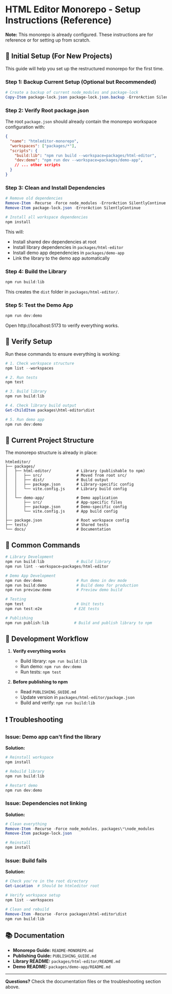 # HTML Editor Monorepo - Setup Instructions (Reference)

**Note:** This monorepo is already configured. These instructions are for reference or for setting up from scratch.

## 🚀 Initial Setup (For New Projects)

This guide will help you set up the restructured monorepo for the first time.

### Step 1: Backup Current Setup (Optional but Recommended)

```powershell
# Create a backup of current node_modules and package-lock
Copy-Item package-lock.json package-lock.json.backup -ErrorAction SilentlyContinue
```

### Step 2: Verify Root package.json

The root `package.json` should already contain the monorepo workspace configuration with:

```json
{
  "name": "htmleditor-monorepo",
  "workspaces": ["packages/*"],
  "scripts": {
    "build:lib": "npm run build --workspace=packages/html-editor",
    "dev:demo": "npm run dev --workspace=packages/demo-app",
    // ... other scripts
  }
}
```

### Step 3: Clean and Install Dependencies

```powershell
# Remove old dependencies
Remove-Item -Recurse -Force node_modules -ErrorAction SilentlyContinue
Remove-Item package-lock.json -ErrorAction SilentlyContinue

# Install all workspace dependencies
npm install
```

This will:
- Install shared dev dependencies at root
- Install library dependencies in `packages/html-editor`
- Install demo app dependencies in `packages/demo-app`
- Link the library to the demo app automatically

### Step 4: Build the Library

```powershell
npm run build:lib
```

This creates the `dist` folder in `packages/html-editor/`.

### Step 5: Test the Demo App

```powershell
npm run dev:demo
```

Open http://localhost:5173 to verify everything works.

## 🧪 Verify Setup

Run these commands to ensure everything is working:

```powershell
# 1. Check workspace structure
npm list --workspaces

# 2. Run tests
npm test

# 3. Build library
npm run build:lib

# 4. Check library build output
Get-ChildItem packages\html-editor\dist

# 5. Run demo app
npm run dev:demo
```

## 📁 Current Project Structure

The monorepo structure is already in place:

```
htmleditor/
├── packages/
│   ├── html-editor/           # Library (publishable to npm)
│   │   ├── src/               # Moved from root src/
│   │   ├── dist/              # Build output
│   │   ├── package.json       # Library-specific config
│   │   └── vite.config.js     # Library build config
│   │
│   └── demo-app/              # Demo application
│       ├── src/               # App-specific files
│       ├── package.json       # Demo-specific config
│       └── vite.config.js     # App build config
│
├── package.json               # Root workspace config
├── tests/                     # Shared tests
└── docs/                      # Documentation
```

## 🔧 Common Commands

```powershell
# Library Development
npm run build:lib              # Build library
npm run lint --workspace=packages/html-editor

# Demo App Development
npm run dev:demo               # Run demo in dev mode
npm run build:demo             # Build demo for production
npm run preview:demo           # Preview demo build

# Testing
npm test                       # Unit tests
npm run test:e2e              # E2E tests

# Publishing
npm run publish:lib           # Build and publish library to npm
```

## 🎯 Development Workflow

1. **Verify everything works**
   - Build library: `npm run build:lib`
   - Run demo: `npm run dev:demo`
   - Run tests: `npm test`

2. **Before publishing to npm**
   - Read `PUBLISHING_GUIDE.md`
   - Update version in `packages/html-editor/package.json`
   - Build and verify: `npm run build:lib`

## ❗ Troubleshooting

### Issue: Demo app can't find the library
**Solution:**
```powershell
# Reinstall workspace
npm install

# Rebuild library
npm run build:lib

# Restart demo
npm run dev:demo
```

### Issue: Dependencies not linking
**Solution:**
```powershell
# Clean everything
Remove-Item -Recurse -Force node_modules, packages\*\node_modules
Remove-Item package-lock.json

# Reinstall
npm install
```

### Issue: Build fails
**Solution:**
```powershell
# Check you're in the root directory
Get-Location  # Should be htmleditor root

# Verify workspace setup
npm list --workspaces

# Clean and rebuild
Remove-Item -Recurse -Force packages\html-editor\dist
npm run build:lib
```

## 📚 Documentation

- **Monorepo Guide:** `README-MONOREPO.md`
- **Publishing Guide:** `PUBLISHING_GUIDE.md`
- **Library README:** `packages/html-editor/README.md`
- **Demo README:** `packages/demo-app/README.md`

---

**Questions?** Check the documentation files or the troubleshooting section above.
